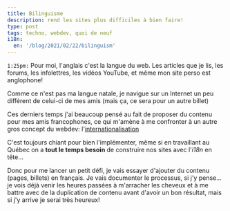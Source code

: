 ```yaml
---
title: Bilinguisme
description: rend les sites plus difficiles à bien faire!
type: post
tags: techno, webdev, quoi de neuf
i18n:
  en: '/blog/2021/02/22/bilinguism'
---
```


`1:25pm:` Pour moi, l'anglais c'est la langue du web. Les articles que je lis, les forums, les infolettres, les vidéos YouTube, et même mon site perso est anglophone!

Comme ce n'est pas ma langue natale, je navigue sur un Internet un peu différent de celui-ci de mes amis (mais ça, ce sera pour un autre billet)

Ces derniers temps j'ai beaucoup pensé au fait de proposer du contenu pour mes amis francophones, ce qui m'amène à me confronter à un autre gros concept du webdev: l'[internationalisation](https://fr.wikipedia.org/wiki/Internationalisation_et_localisation)

C'est toujours chiant pour bien l'implémenter, même si en travaillant au Québec on a **tout le temps besoin** de construire nos sites avec l'*i18n* en tête...

Donc pour me lancer un petit défi, je vais essayer d'ajouter du contenu (pages, billets) en français. Je vais documenter le processus, si j'y pense... je vois déjà venir les heures passées à m'arracher les cheveux et à me battre avec de la duplication de contenu avant d'avoir un bon résultat, mais si j'y arrive je serai très heureux!
